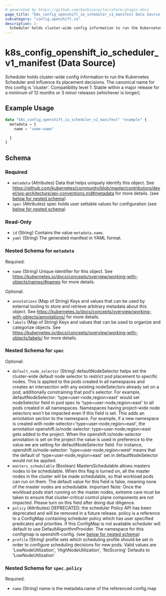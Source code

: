 ```yaml
---
# generated by https://github.com/hashicorp/terraform-plugin-docs
page_title: "k8s_config_openshift_io_scheduler_v1_manifest Data Source - terraform-provider-k8s"
subcategory: "config.openshift.io"
description: |-
  Scheduler holds cluster-wide config information to run the Kubernetes Scheduler and influence its placement decisions. The canonical name for this config is 'cluster'.  Compatibility level 1: Stable within a major release for a minimum of 12 months or 3 minor releases (whichever is longer).
---
```


# k8s_config_openshift_io_scheduler_v1_manifest (Data Source)

Scheduler holds cluster-wide config information to run the Kubernetes Scheduler and influence its placement decisions. The canonical name for this config is 'cluster'.  Compatibility level 1: Stable within a major release for a minimum of 12 months or 3 minor releases (whichever is longer).

## Example Usage

```terraform
data "k8s_config_openshift_io_scheduler_v1_manifest" "example" {
  metadata = {
    name = "some-name"

  }
}
```

<!-- schema generated by tfplugindocs -->
## Schema

### Required

- `metadata` (Attributes) Data that helps uniquely identify this object. See https://github.com/kubernetes/community/blob/master/contributors/devel/sig-architecture/api-conventions.md#metadata for more details. (see [below for nested schema](#nestedatt--metadata))
- `spec` (Attributes) spec holds user settable values for configuration (see [below for nested schema](#nestedatt--spec))

### Read-Only

- `id` (String) Contains the value `metadata.name`.
- `yaml` (String) The generated manifest in YAML format.

<a id="nestedatt--metadata"></a>
### Nested Schema for `metadata`

Required:

- `name` (String) Unique identifier for this object. See https://kubernetes.io/docs/concepts/overview/working-with-objects/names/#names for more details.

Optional:

- `annotations` (Map of String) Keys and values that can be used by external tooling to store and retrieve arbitrary metadata about this object. See https://kubernetes.io/docs/concepts/overview/working-with-objects/annotations/ for more details.
- `labels` (Map of String) Keys and values that can be used to organize and categorize objects. See https://kubernetes.io/docs/concepts/overview/working-with-objects/labels/ for more details.


<a id="nestedatt--spec"></a>
### Nested Schema for `spec`

Optional:

- `default_node_selector` (String) defaultNodeSelector helps set the cluster-wide default node selector to restrict pod placement to specific nodes. This is applied to the pods created in all namespaces and creates an intersection with any existing nodeSelectors already set on a pod, additionally constraining that pod's selector. For example, defaultNodeSelector: 'type=user-node,region=east' would set nodeSelector field in pod spec to 'type=user-node,region=east' to all pods created in all namespaces. Namespaces having project-wide node selectors won't be impacted even if this field is set. This adds an annotation section to the namespace. For example, if a new namespace is created with node-selector='type=user-node,region=east', the annotation openshift.io/node-selector: type=user-node,region=east gets added to the project. When the openshift.io/node-selector annotation is set on the project the value is used in preference to the value we are setting for defaultNodeSelector field. For instance, openshift.io/node-selector: 'type=user-node,region=west' means that the default of 'type=user-node,region=east' set in defaultNodeSelector would not be applied.
- `masters_schedulable` (Boolean) MastersSchedulable allows masters nodes to be schedulable. When this flag is turned on, all the master nodes in the cluster will be made schedulable, so that workload pods can run on them. The default value for this field is false, meaning none of the master nodes are schedulable. Important Note: Once the workload pods start running on the master nodes, extreme care must be taken to ensure that cluster-critical control plane components are not impacted. Please turn on this field after doing due diligence.
- `policy` (Attributes) DEPRECATED: the scheduler Policy API has been deprecated and will be removed in a future release. policy is a reference to a ConfigMap containing scheduler policy which has user specified predicates and priorities. If this ConfigMap is not available scheduler will default to use DefaultAlgorithmProvider. The namespace for this configmap is openshift-config. (see [below for nested schema](#nestedatt--spec--policy))
- `profile` (String) profile sets which scheduling profile should be set in order to configure scheduling decisions for new pods.  Valid values are 'LowNodeUtilization', 'HighNodeUtilization', 'NoScoring' Defaults to 'LowNodeUtilization'

<a id="nestedatt--spec--policy"></a>
### Nested Schema for `spec.policy`

Required:

- `name` (String) name is the metadata.name of the referenced config map
